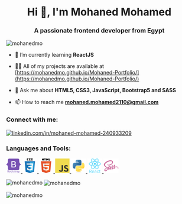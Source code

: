 <h1 align="center">Hi 👋, I'm Mohaned Mohamed</h1>
<h3 align="center">A passionate frontend developer from Egypt</h3>

<p align="left"> <img src="https://komarev.com/ghpvc/?username=mohanedmo&label=Profile%20views&color=0e75b6&style=flat" alt="mohanedmo" /> </p>

- 🌱 I’m currently learning **ReactJS**

- 👨‍💻 All of my projects are available at [https://mohanedmo.github.io/Mohaned-Portfolio/](https://mohanedmo.github.io/Mohaned-Portfolio/)

- 💬 Ask me about **HTML5, CSS3, JavaScript, Bootstrap5 and SASS**

- 📫 How to reach me **mohaned.mohamed2110@gmail.com**

<h3 align="left">Connect with me:</h3>
<p align="left">
<a href="https://linkedin.com/in/linkedin.com/in/mohaned-mohamed-240933209" target="blank"><img align="center" src="https://raw.githubusercontent.com/rahuldkjain/github-profile-readme-generator/master/src/images/icons/Social/linked-in-alt.svg" alt="linkedin.com/in/mohaned-mohamed-240933209" height="30" width="40" /></a>
</p>

<h3 align="left">Languages and Tools:</h3>
<p align="left"> <a href="https://getbootstrap.com" target="_blank" rel="noreferrer"> <img src="https://raw.githubusercontent.com/devicons/devicon/master/icons/bootstrap/bootstrap-plain-wordmark.svg" alt="bootstrap" width="40" height="40"/> </a> <a href="https://www.w3schools.com/css/" target="_blank" rel="noreferrer"> <img src="https://raw.githubusercontent.com/devicons/devicon/master/icons/css3/css3-original-wordmark.svg" alt="css3" width="40" height="40"/> </a> <a href="https://www.w3.org/html/" target="_blank" rel="noreferrer"> <img src="https://raw.githubusercontent.com/devicons/devicon/master/icons/html5/html5-original-wordmark.svg" alt="html5" width="40" height="40"/> </a> <a href="https://developer.mozilla.org/en-US/docs/Web/JavaScript" target="_blank" rel="noreferrer"> <img src="https://raw.githubusercontent.com/devicons/devicon/master/icons/javascript/javascript-original.svg" alt="javascript" width="40" height="40"/> </a> <a href="https://www.python.org" target="_blank" rel="noreferrer"> <img src="https://raw.githubusercontent.com/devicons/devicon/master/icons/python/python-original.svg" alt="python" width="40" height="40"/> </a> <a href="https://reactjs.org/" target="_blank" rel="noreferrer"> <img src="https://raw.githubusercontent.com/devicons/devicon/master/icons/react/react-original-wordmark.svg" alt="react" width="40" height="40"/> </a> <a href="https://sass-lang.com" target="_blank" rel="noreferrer"> <img src="https://raw.githubusercontent.com/devicons/devicon/master/icons/sass/sass-original.svg" alt="sass" width="40" height="40"/> </a> </p>

<p><img align="left" src="https://github-readme-stats.vercel.app/api/top-langs?username=mohanedmo&show_icons=true&locale=en&layout=compact" alt="mohanedmo" /></p>

<p>&nbsp;<img align="center" src="https://github-readme-stats.vercel.app/api?username=mohanedmo&show_icons=true&locale=en" alt="mohanedmo" /></p>

<p><img align="center" src="https://github-readme-streak-stats.herokuapp.com/?user=mohanedmo&" alt="mohanedmo" /></p>
